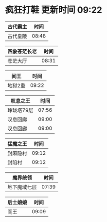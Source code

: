 # 疯狂打鞋 更新时间 09:22

| 古代霸主   | 时间    |
|--------|-------|
| 古代皇陵 | 08:48 |

| 四象苍茫长老   | 时间    |
|--------|-------|
| 苍茫大厅 | 08:31 |

| 间王   | 时间    |
|--------|-------|
| 地狱2重 | 09:22 |

| 叹息之王   | 时间    |
|--------|-------|
| 玲珑塔79层 | 07:56 |
| 叹息回廓 | 09:00 |
| 叹息回廊 | 09:00 |

| 猛魔之王   | 时间    |
|--------|-------|
| 封麻隐村 | 09:12 |
| 封陷村 | 09:12 |

| 魔界统领   | 时间    |
|--------|-------|
| 地下魔域七层 | 07:39 |

| 后土娘娘   | 时间    |
|--------|-------|
| 阎王 | 09:09 |